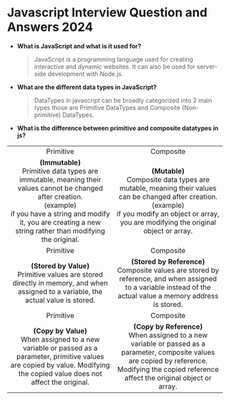 # Javascript Interview Question and Answers 2024

- **What is JavaScript and what is it used for?**

  > JavaScript is a programming language used for creating interactive and dynamic websites. It can also be used for server-side development with Node.js.

- **What are the different data types in JavaScript?**
  > DataTypes in javascript can be broadly categorized into 2 main types those are Primitive DataTypes and Composite (Non-primitive) DataTypes.
- **What is the difference between primitive and composite datatypes in js?**

 <table border="0">
 <tr align="center">
 <td>Primitive</td>
 <td>Composite</td>
 </tr>
 <tr align="center">
 <td ><b>(Immutable)</b><br> Primitive data types are immutable, meaning their values cannot be changed after creation.<br>
 (example)<br>if you have a string and modify it, you are creating a new string rather than modifying the original.
 </td><td><b>(Mutable)</b><br>Composite data types are mutable, meaning their values can be changed after creation. <br>
 (example) <br>
 if you modify an object or array, you are modifying the original object or array.
 </td>
 </tr>
 <tr align="center">
 <td>Primitive</td>
 <td>Composite</td>
 </tr>
 <tr align="center"><td><b>(Stored by Value)</b><br>
 Primitive values are stored directly in memory, and when assigned to a variable, the actual value is stored.
 </td><td><b>(Stored by Reference)</b><br>
 Composite values are stored by reference, and when assigned to a variable instead of the actual value a memory address is stored.
 </td></tr>
 <tr align="center">
 <td>Primitive</td>
 <td>Composite</td>
 </tr>
 <tr align="center"><td><b>(Copy by Value)</b><br>
 When assigned to a new variable or passed as a parameter, primitive values are copied by value. Modifying the copied value does not affect the original.
 </td><td><b>(Copy by Reference)</b><br>
When assigned to a new variable or passed as a parameter, composite values are copied by reference.
Modifying the copied reference affect the original object or array. 
 </td></tr>
 </table>
